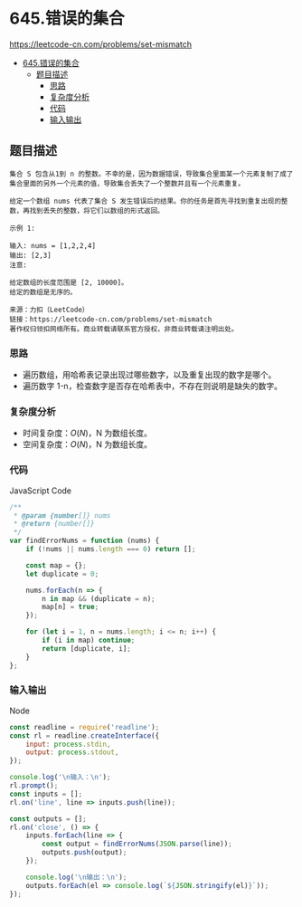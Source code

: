 # 645.错误的集合

https://leetcode-cn.com/problems/set-mismatch

- [645.错误的集合](#645错误的集合)
  - [题目描述](#题目描述)
    - [思路](#思路)
    - [复杂度分析](#复杂度分析)
    - [代码](#代码)
    - [输入输出](#输入输出)

## 题目描述

```
集合 S 包含从1到 n 的整数。不幸的是，因为数据错误，导致集合里面某一个元素复制了成了集合里面的另外一个元素的值，导致集合丢失了一个整数并且有一个元素重复。

给定一个数组 nums 代表了集合 S 发生错误后的结果。你的任务是首先寻找到重复出现的整数，再找到丢失的整数，将它们以数组的形式返回。

示例 1:

输入: nums = [1,2,2,4]
输出: [2,3]
注意:

给定数组的长度范围是 [2, 10000]。
给定的数组是无序的。

来源：力扣（LeetCode）
链接：https://leetcode-cn.com/problems/set-mismatch
著作权归领扣网络所有。商业转载请联系官方授权，非商业转载请注明出处。
```

### 思路

-   遍历数组，用哈希表记录出现过哪些数字，以及重复出现的数字是哪个。
-   遍历数字 1-n，检查数字是否存在哈希表中，不存在则说明是缺失的数字。

### 复杂度分析

-   时间复杂度：$O(N)$，N 为数组长度。
-   空间复杂度：$O(N)$，N 为数组长度。

### 代码

JavaScript Code

```js
/**
 * @param {number[]} nums
 * @return {number[]}
 */
var findErrorNums = function (nums) {
    if (!nums || nums.length === 0) return [];

    const map = {};
    let duplicate = 0;

    nums.forEach(n => {
        n in map && (duplicate = n);
        map[n] = true;
    });

    for (let i = 1, n = nums.length; i <= n; i++) {
        if (i in map) continue;
        return [duplicate, i];
    }
};
```

### 输入输出

Node

```js
const readline = require('readline');
const rl = readline.createInterface({
    input: process.stdin,
    output: process.stdout,
});

console.log('\n输入：\n');
rl.prompt();
const inputs = [];
rl.on('line', line => inputs.push(line));

const outputs = [];
rl.on('close', () => {
    inputs.forEach(line => {
        const output = findErrorNums(JSON.parse(line));
        outputs.push(output);
    });

    console.log('\n输出：\n');
    outputs.forEach(el => console.log(`${JSON.stringify(el)}`));
});
```
